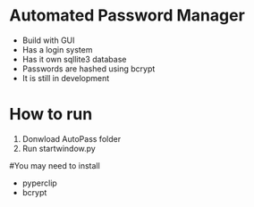 # Automated Password Manager

* Build with GUI
* Has a login system
* Has it own sqllite3 database
* Passwords are hashed using bcrypt
* It is still in development

# How to run
1. Donwload AutoPass folder
2. Run startwindow.py

#You may need to install
- pyperclip
- bcrypt
